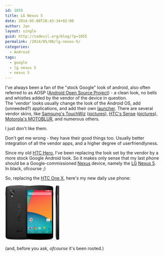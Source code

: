 ```yaml
---
id: 1055
title: LG Nexus 5
date: 2014-05-08T20:43:34+02:00
author: Jan
layout: single
guid: http://sadevil.org/blog/?p=1055
permalink: /2014/05/08/lg-nexus-5/
categories:
  - Android
tags:
  - google
  - lg nexus 5
  - nexus 5
---
```

I've always been a fan of the "stock Google" look of android, also often referred to as AOSP (<a href="https://source.android.com/" target="_blank">Android Open Source Project</a>) - a clean look, no bells and whistles added by the vendor of the device in question.  
The 'vendor' looks usually change the look of the Android OS, add (unneeded?) applications, and add their own <a href="https://en.wikipedia.org/wiki/List_of_Android_launchers" target="_blank">launcher</a>. There are several vendor skins, like <a href="https://en.wikipedia.org/wiki/TouchWiz" target="_blank">Samsung's TouchWiz</a> (<a href="http://www.phonearena.com/news/New-TouchWiz-vs-old-TouchWiz-what-changed-with-Samsungs-software_id53163" target="_blank">pictures</a>), <a href="https://en.wikipedia.org/wiki/HTC_Sense" target="_blank">HTC's Sense</a> (<a href="http://www.phonearena.com/news/HTC-Sense-6-UI-vs-Sense-5.5-UI-a-visual-walk-through-the-changes_id54257" target="_blank">pictures</a>), <a href="https://en.wikipedia.org/wiki/Motoblur" target="_blank">Motorola's MOTOBLUR</a>, and numerous others.

I just don't like them.

Don't get me wrong - they have their good things too. Usually better integration of all the vendor apps, and a higher degree of userfriendlyness.

Since my old <a href="https://kcore.org/?s=htc+hero" target="_blank">HTC Hero</a>, I've been replacing the look set by the vendor by a more stock Google Android look. So it makes only sense that my last phone should be a Google-commissioned <a href="https://en.wikipedia.org/wiki/Google_Nexus" target="_blank">Nexus</a> device, namely the <a href="http://www.lg.com" target="_blank">LG</a> <a href="https://www.google.com/nexus/5/" target="_blank">Nexus 5</a>. In black, ofcourse ;)

So, replacing the <a href="http://www.htc.com/www/smartphones/htc-one-x/" target="_blank">HTC One X</a>, here's my new daily use phone:

<a href="http://www.gsmarena.com/lg_nexus_5-5705.php" target="_blank"><img title="LG Nexus 5" src="/assets/images/2014/05/lg-google-nexus-5-1.jpg" alt="LG Nexus 5" height="180" /></a>

(and, before you ask, _ofcourse_ it's been rooted.)